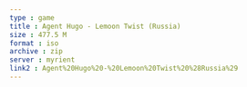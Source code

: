 ```yaml
---
type : game
title : Agent Hugo - Lemoon Twist (Russia)
size : 477.5 M
format : iso
archive : zip
server : myrient
link2 : Agent%20Hugo%20-%20Lemoon%20Twist%20%28Russia%29
---
```

